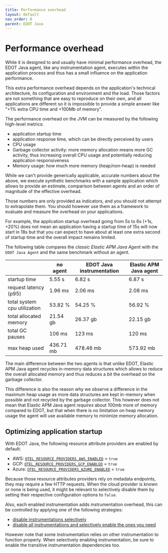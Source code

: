 ```yaml
---
title: Performance overhead
layout: default
nav_order: 8
parent: EDOT Java
---
```


# Performance overhead

While it is designed to and usually have minimal performance overhead, the EDOT Java agent, like any instrumentation agent,
executes within the application process and thus has a small influence on the application performance. 

This extra performance overhead depends on the application's technical architecture, its configuration and environment and 
the load. Those factors are not something that are easy to reproduce on their own, and all applications are different so 
it is impossible to provide a simple answer like "+1% extra CPU time and +100Mb of memory".

The performance overhead on the JVM can be measured by the following high-level metrics:

- application startup time
- application response time, which can be directly perceived by users
- CPU usage
- Garbage collector activity: more memory allocation means more GC activity, thus increasing overall CPU usage and potentially reducing application responsiveness
- Memory usage: how much more memory (heap/non-heap) is needed

While we can't provide generically applicable, accurate numbers about the above, we execute synthetic benchmarks with a sample application
which allows to provide an estimate, comparison between agents and an order of magnitude of the effective overhead.

Those numbers are only provided as indicators, and you should not attempt to extrapolate them. You should however use
them as a framework to evaluate and measure the overhead on your applications.

For example, the application startup overhead going from 5s to 6s (+1s, +20%) does not mean an application having a startup time of
15s will now start in 18s but that you can expect to have about at least one extra second of startup time and the overall
impact remains limited.

The following table compares the *classic Elastic APM Java Agent* with the `EDOT Java Agent` and the same benchmark without an agent.

|                              | no agent  | EDOT Java instrumentation | Elastic APM Java agent |
|------------------------------|-----------|---------------------------|------------------------|
| startup time                 | 5.55 s    | 6.82 s                    | 6.87 s                 |
| request latency (p95)        | 1.96 ms   | 2.06 ms                   | 2.08 ms                |
| total system cpu utilization | 53.82 %   | 54.25 %                   | 56.92 %                |
| total allocated memory       | 21.54 gb  | 26.37 gb                  | 22.15 gb               |
| total GC pauses              | 106 ms    | 123 ms                    | 120 ms                 |
| max heap used                | 436.71 mb | 478.46 mb                 | 573.92 mb              |

The main difference between the two agents is that unlike EDOT, Elastic APM Java agent recycles in-memory data
structures which allows to reduce the overall allocated memory and thus reduces a bit the overhead on the garbage collector.

This difference is also the reason why we observe a difference in the maximum heap usage as more data structures are kept
in-memory when possible and not recycled by the garbage collector. This however does not mean that Elastic APM Java agent _requires_
about 100mb more of memory compared to EDOT, but that when there is no limitation on heap memory usage the agent will
use available memory to minimize memory allocation.

## Optimizing application startup

With EDOT Java, the following resource attribute providers are enabled by default:

- AWS: [`OTEL_RESOURCE_PROVIDERS_AWS_ENABLED`](./configuration#configuration-options) = `true`
- GCP: [`OTEL_RESOURCE_PROVIDERS_GCP_ENABLED`](./configuration#configuration-options) = `true`
- Azure: [`OTEL_RESOURCE_PROVIDERS_AZURE_ENABLED`](./configuration#configuration-options) = `true`

Because those resource attributes providers rely on metadata endpoints, they may require a few HTTP requests.
When the cloud provider is known or none is being used, it might be relevant to selectively disable them by setting
their respective configuration options to `false`.

Also, each enabled instrumentation adds instrumentation overhead, this can be controlled by applying one of the following strategies:

- [disable instrumentations selectively](https://opentelemetry.io/docs/zero-code/java/agent/disable/#suppressing-specific-agent-instrumentation)
- [disable all instrumentations and selectively enable the ones you need](https://opentelemetry.io/docs/zero-code/java/agent/disable/#enable-only-specific-instrumentation)

However note that some instrumentation relies on other instrumentation to function properly.
When selectively enabling instrumentation, be sure to enable the transitive instrumentation dependencies too.
